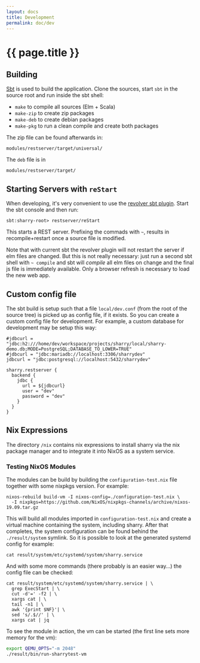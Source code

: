 ```yaml
---
layout: docs
title: Development
permalink: doc/dev
---
```


# {{ page.title }}

## Building

[Sbt](https://scala-sbt.org) is used to build the application. Clone
the sources, start `sbt` in the source root and run inside the sbt
shell:

- `make` to compile all sources (Elm + Scala)
- `make-zip` to create zip packages
- `make-deb` to create debian packages
- `make-pkg` to run a clean compile and create both packages

The zip file can be found afterwards in:

```
modules/restserver/target/universal/
```

The `deb` file is in
```
modules/restserver/target/
```

## Starting Servers with `reStart`

When developing, it's very convenient to use the [revolver sbt
plugin](https://github.com/spray/sbt-revolver). Start the sbt console
and then run:

```
sbt:sharry-root> restserver/reStart
```

This starts a REST server. Prefixing the commads with `~`, results in
recompile+restart once a source file is modified.

Note that with current sbt the revolver plugin will not restart the
server if elm files are changed. But this is not really necessary:
just run a second sbt shell with `~ compile` and sbt will *compile*
all elm files on change and the final js file is immediately
available. Only a browser refresh is necessary to load the new web
app.

## Custom config file

The sbt build is setup such that a file `local/dev.conf` (from the
root of the source tree) is picked up as config file, if it exists. So
you can create a custom config file for development. For example, a
custom database for development may be setup this way:

```
#jdbcurl = "jdbc:h2:///home/dev/workspace/projects/sharry/local/sharry-demo.db;MODE=PostgreSQL;DATABASE_TO_LOWER=TRUE"
#jdbcurl = "jdbc:mariadb://localhost:3306/sharrydev"
jdbcurl = "jdbc:postgresql://localhost:5432/sharrydev"

sharry.restserver {
  backend {
    jdbc {
      url = ${jdbcurl}
      user = "dev"
      password = "dev"
    }
  }
}
```

## Nix Expressions

The directory `/nix` contains nix expressions to install sharry via
the nix package manager and to integrate it into NixOS as a system
service.

### Testing NixOS Modules

The modules can be build by building the `configuration-test.nix` file
together with some nixpkgs version. For example:

``` shell
nixos-rebuild build-vm -I nixos-config=./configuration-test.nix \
  -I nixpkgs=https://github.com/NixOS/nixpkgs-channels/archive/nixos-19.09.tar.gz
```

This will build all modules imported in `configuration-test.nix` and
create a virtual machine containing the system, including sharry.
After that completes, the system configuration can be found behind the
`./result/system` symlink. So it is possible to look at the generated
systemd config for example:

``` shell
cat result/system/etc/systemd/system/sharry.service
```

And with some more commands (there probably is an easier way…) the
config file can be checked:

``` shell
cat result/system/etc/systemd/system/sharry.service | \
  grep ExecStart | \
  cut -d'=' -f2 | \
  xargs cat | \
  tail -n1 | \
  awk '{print $NF}'| \
  sed 's/.$//' | \
  xargs cat | jq
```

To see the module in action, the vm can be started (the first line
sets more memory for the vm):

``` bash
export QEMU_OPTS="-m 2048"
./result/bin/run-sharrytest-vm
```
